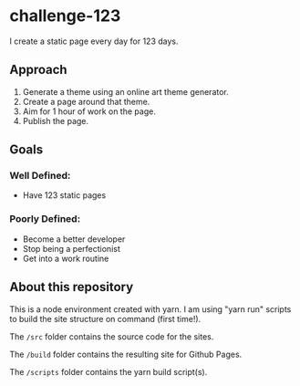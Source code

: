 # challenge-123

I create a static page every day for 123 days. 

## Approach

1. Generate a theme using an online art theme generator.
2. Create a page around that theme. 
3. Aim for 1 hour of work on the page.
4. Publish the page.

## Goals

### Well Defined:

* Have 123 static pages

### Poorly Defined:

* Become a better developer
* Stop being a perfectionist
* Get into a work routine

## About this repository

This is a node environment created with yarn. I am using "yarn run" scripts to build the site structure on command (first time!). 

The `/src` folder contains the source code for the sites.

The `/build` folder contains the resulting site for Github Pages.

The `/scripts` folder contains the yarn build script(s).